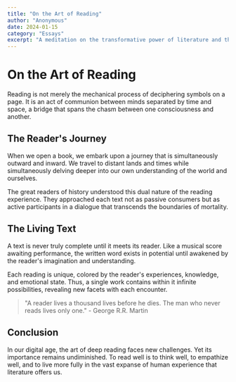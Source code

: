 ```yaml
---
title: "On the Art of Reading"
author: "Anonymous"
date: 2024-01-15
category: "Essays"
excerpt: "A meditation on the transformative power of literature and the intimate relationship between reader and text."
---
```


# On the Art of Reading

Reading is not merely the mechanical process of deciphering symbols on a page. It is an act of communion between minds separated by time and space, a bridge that spans the chasm between one consciousness and another.

## The Reader's Journey

When we open a book, we embark upon a journey that is simultaneously outward and inward. We travel to distant lands and times while simultaneously delving deeper into our own understanding of the world and ourselves.

The great readers of history understood this dual nature of the reading experience. They approached each text not as passive consumers but as active participants in a dialogue that transcends the boundaries of mortality.

## The Living Text

A text is never truly complete until it meets its reader. Like a musical score awaiting performance, the written word exists in potential until awakened by the reader's imagination and understanding.

Each reading is unique, colored by the reader's experiences, knowledge, and emotional state. Thus, a single work contains within it infinite possibilities, revealing new facets with each encounter.

> "A reader lives a thousand lives before he dies. The man who never reads lives only one." - George R.R. Martin

## Conclusion

In our digital age, the art of deep reading faces new challenges. Yet its importance remains undiminished. To read well is to think well, to empathize well, and to live more fully in the vast expanse of human experience that literature offers us.
